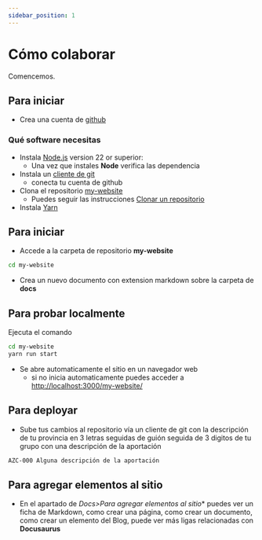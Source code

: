 ```yaml
---
sidebar_position: 1
---
```


# Cómo colaborar

Comencemos.

## Para iniciar

- Crea una cuenta de [github](https://github.com/)
### Qué software necesitas

- Instala [Node.js](https://nodejs.org/en/download/) version 22 or superior:
  - Una vez que instales **Node** verifica las dependencia
- Instala un [cliente de git](https://desktop.github.com/download/)
  - conecta tu cuenta de github
- Clona el repositorio [my-website](https://github.com/conecta-clanes/my-website)
  - Puedes seguir las instrucciones [Clonar un repositorio](https://docs.github.com/es/repositories/creating-and-managing-repositories/cloning-a-repository)
- Instala [Yarn](https://classic.yarnpkg.com/lang/en/docs/install/#windows-stable )

## Para iniciar

- Accede a la carpeta de repositorio **my-website**

```bash
cd my-website
```
- Crea un nuevo documento con extension markdown sobre la carpeta de **docs**


## Para probar localmente

Ejecuta el comando 

```bash
cd my-website
yarn run start
```

- Se abre automaticamente el sitio en un navegador web
  - si no inicia automaticamente puedes acceder a [http://localhost:3000/my-website/](**http://localhost:3000/my-website/**)


## Para deployar

- Sube tus cambios al repositorio vía un cliente de git con la descripción de tu provincia en 3 letras seguidas de guión seguida de 3 digitos de tu grupo con una descripción de la aportación

```bash
AZC-000 Alguna descripción de la aportación
```


## Para agregar elementos al sitio

- En el apartado de **Docs*>Para agregar elementos al sitio** puedes ver un ficha de Markdown, como crear una página, como crear un documento, como crear un elemento del Blog, puede ver más ligas relacionadas con **Docusaurus**